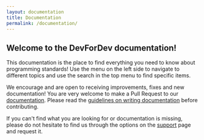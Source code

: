 ```yaml
---
layout: documentation
title: Documentation
permalink: /documentation/
---
```


## Welcome to the DevForDev documentation!

This documentation is the place to find everything you need to know about programming standards! Use the menu on the left side to navigate to different topics and use the search in the top menu to find specific items.

We encourage and are open to receiving improvements, fixes and new documentation! You are very welcome to make a Pull Request to our [documentation](https://github.com/gmfjlr/DevForDev/tree/master/docs). Please read the [guidelines on writing documentation](https://gmfjlr.github.io/DevForDev/documentation/contribute/mvvmcross-docs-style-guide) before contributing.

If you can't find what you are looking for or documentation is missing, please do not hesitate to find us through the options on the [support](https://gmfjlr.github.io/DevForDev/support/) page and request it.
